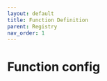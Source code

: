 ```yaml
---
layout: default
title: Function Definition
parent: Registry
nav_order: 1
---
```


# Function config
